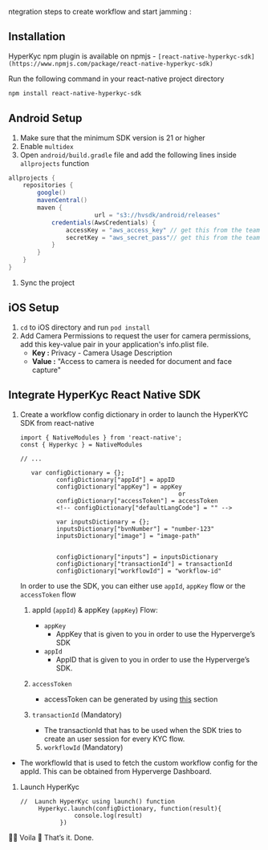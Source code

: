 ntegration steps to create workflow and start jamming :

## Installation

HyperKyc npm plugin is available on npmjs - `[react-native-hyperkyc-sdk](https://www.npmjs.com/package/react-native-hyperkyc-sdk)`

Run the following command in your react-native project directory

```bash
npm install react-native-hyperkyc-sdk
```

## Android Setup

1. Make sure that the minimum SDK version is 21 or higher
2. Enable `multidex`
3. Open `android/build.gradle` file and add the following lines inside `allprojects` function

```groovy
allprojects {
    repositories {
        google()
        mavenCentral()
        maven {
						url = "s3://hvsdk/android/releases"
            credentials(AwsCredentials) {
                accessKey = "aws_access_key" // get this from the team
                secretKey = "aws_secret_pass"// get this from the team
            }
        }
    }
}
```

1. Sync the project

## iOS Setup

1. `cd` to iOS directory and run `pod install` 
2. Add Camera Permissions to request the user for camera permissions, add this key-value pair in your application's info.plist file.
    - **Key :** Privacy - Camera Usage Description
    - **Value :** "Access to camera is needed for document and face capture"

## Integrate HyperKyc React Native SDK

1. Create a workflow config dictionary in order to launch the HyperKYC SDK from react-native
    
    ```tsx
    import { NativeModules } from 'react-native';
    const { Hyperkyc } = NativeModules
    
    // ...
    
       var configDictionary = {};
              configDictionary["appId"] = appID
              configDictionary["appKey"] = appKey
    											or 
              configDictionary["accessToken"] = accessToken
              <!-- configDictionary["defaultLangCode"] = "" -->
              
              var inputsDictionary = {};
              inputsDictionary["bvnNumber"] = "number-123"
              inputsDictionary["image"] = "image-path"
         
              
              configDictionary["inputs"] = inputsDictionary
              configDictionary["transactionId"] = transactionId
              configDictionary["workflowId"] = "workflow-id"
    ```
    
    In order to use the SDK, you can either use `appId`, `appKey` flow or the `accessToken` flow
    
    1. appId (`appId`) & appKey (`appKey`) Flow: 
        - `appKey`
            - AppKey that is given to you in order to use the Hyperverge’s SDK
        - `appId`
            - AppID that is given to you in order to use the Hyperverge’s SDK.
    2.  `accessToken`
        - accessToken can be generated by using [this](https://www.notion.so/HyperKyc-GKYC-React-Native-947a7d4923734344918611858e311130) section
    3. `transactionId` (Mandatory)
        - The transactionId that has to be used when the SDK tries to create an user session for every KYC flow.

        5.  `workflowId` (Mandatory)

- The workflowId that is used to fetch the custom workflow config for the appId. This can be obtained from Hyperverge Dashboard.

1.  Launch HyperKyc
    
     
    
    ```
    //  Launch HyperKyc using launch() function
         Hyperkyc.launch(configDictionary, function(result){
                   console.log(result)
               })
    
    ```
    

<aside>
✌🏻 Voila 🥳 That’s it. Done.

</aside>